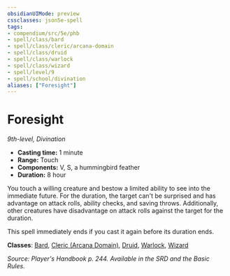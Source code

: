 ```yaml
---
obsidianUIMode: preview
cssclasses: json5e-spell
tags:
- compendium/src/5e/phb
- spell/class/bard
- spell/class/cleric/arcana-domain
- spell/class/druid
- spell/class/warlock
- spell/class/wizard
- spell/level/9
- spell/school/divination
aliases: ["Foresight"]
---
```

# Foresight
*9th-level, Divination*  

- **Casting time:** 1 minute
- **Range:** Touch
- **Components:** V, S, a hummingbird feather
- **Duration:** 8 hour

You touch a willing creature and bestow a limited ability to see into the immediate future. For the duration, the target can't be surprised and has advantage on attack rolls, ability checks, and saving throws. Additionally, other creatures have disadvantage on attack rolls against the target for the duration.

This spell immediately ends if you cast it again before its duration ends.

**Classes**: [Bard](5E2014官方资源/classes/bard.md), [Cleric (Arcana Domain)](5E2014官方资源/classes/cleric-arcana-domain-scag.md), [Druid](5E2014官方资源/classes/druid.md), [Warlock](5E2014官方资源/classes/warlock.md), [Wizard](5E2014官方资源/classes/wizard.md)

*Source: Player's Handbook p. 244. Available in the SRD and the Basic Rules.*